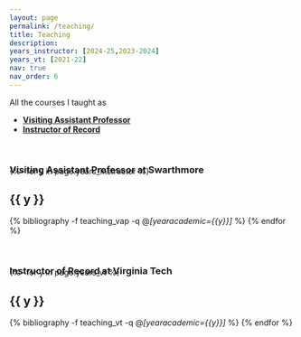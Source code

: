 ```yaml
---
layout: page
permalink: /teaching/
title: Teaching
description: 
years_instructor: [2024-25,2023-2024]
years_vt: [2021-22]
nav: true
nav_order: 6
---
```



<p> 
All the courses I taught as 
</p>

<p>
<ul>
    <li><a href="#VAP"><b>Visiting Assistant Professor</b></a></li>
    <li><a href="#ior"><b>Instructor of Record</b></a></li>
</ul>
</p>




<div class="publications">


<a id="VAP"><h3 style="margin-top: 3.3rem; margin-bottom: -1.0rem;"><b>Visiting Assistant Professor at Swarthmore</b></h3></a>
{%- for y in page.years_instructor %}    
    <h2 class="year">{{ y }}</h2>
        {% bibliography -f teaching_vap -q @*[yearacademic={{y}}]* %}
{% endfor %}


<a id="ior"><h3 style="margin-top: 3.3rem; margin-bottom: -1.0rem;"><b>Instructor of Record at Virginia Tech</b></h3></a>
{%- for y in page.years_vt %}    
    <h2 class="year">{{ y }}</h2>
        {% bibliography -f teaching_vt -q @*[yearacademic={{y}}]* %}
{% endfor %}


</div>

